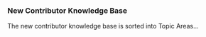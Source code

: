 
### New Contributor Knowledge Base

The new contributor knowledge base is sorted into Topic Areas...
